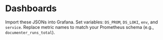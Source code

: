
# Dashboards
Import these JSONs into Grafana. Set variables: `DS_PROM`, `DS_LOKI`, `env`, and `service`.
Replace metric names to match your Prometheus schema (e.g., `documenter_runs_total`).

